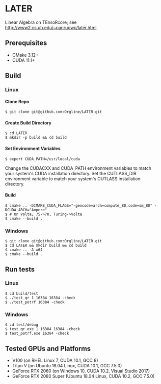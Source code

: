 # LATER
Linear Algebra on TEnsoRcore;
see http://www2.cs.uh.edu/~panruowu/later.html

## Prerequisites

* CMake 3.12+
* CUDA 11.1+

## Build
### Linux
#### Clone Repo
```console
$ git clone git@github.com:Orgline/LATER.git
```
#### Create Build Directory
```console
$ cd LATER
$ mkdir -p build && cd build
```
#### Set Environment Variables
```console
$ export CUDA_PATH=/usr/local/cuda
```
Change the CUDACXX and CUDA_PATH environment variables to match
your system's CUDA installation directory. Set the CUTLASS_DIR environment
variable to match your system's CUTLASS installation directory. 

#### Build
```console
$ cmake .. -DCMAKE_CUDA_FLAGS="-gencode=arch=compute_80,code=sm_80" -DCUDA_ARCH="Ampere"
$ # On Volta, 75->70, Turing->Volta
$ cmake --build .
```

### Windows 

```console
$ git clone git@github.com:Orgline/LATER.git
$ cd LATER && mkdir build && cd build
$ cmake .. -A x64
$ cmake --build .
```
## Run tests
### Linux
```console
$ cd build/test
$ ./test_qr 1 16384 16384 -check
$ ./test_potrf 16384 -check
```

### Windows
```console
$ cd test/debug
$ test_qr.exe 1 16384 16384 -check
$ test_potrf.exe 16384 -check
```

## Tested GPUs and Platforms
* V100 (on RHEL Linux 7, CUDA 10.1, GCC 8)
* Titan V (on Ubuntu 18.04 Linux, CUDA 10.1, GCC 7.5.0)
* GeForce RTX 2060 (on Windows 10, CUDA 10.2, Visual Studio 2017)
* GeForce RTX 2080 Super (Ubuntu 18.04 Linux, CUDA 10.2, GCC 7.5.0)
